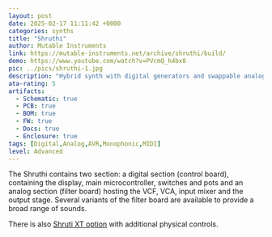 ```yaml
---
layout: post
date: 2025-02-17 11:11:42 +0000
categories: synths
title: "Shruthi"
author: Mutable Instruments
link: https://mutable-instruments.net/archive/shruthi/build/
demo: https://www.youtube.com/watch?v=PVcmQ_h4bx8
pic: ../pics/shruthi-1.jpg
description: "Hybrid synth with digital generators and swappable analog filter boards"
ata-rating: 5
artifacts:
  - Schematic: true
  - PCB: true
  - BOM: true
  - FW: true
  - Docs: true
  - Enclosure: true
tags: [Digital,Analog,AVR,Monophonic,MIDI]
level: Advanced
---
```


The Shruthi contains two section: a digital section (control board), containing the display, main microcontroller, switches and pots and an analog section (filter board) hosting the VCF, VCA, input mixer and the output stage. Several variants of the filter board are available to provide a broad range of sounds.

There is also [Shruti XT option](https://pichenettes.github.io/mutable-instruments-diy-archive/shruthi/digital_xt/) with additional physical controls.
